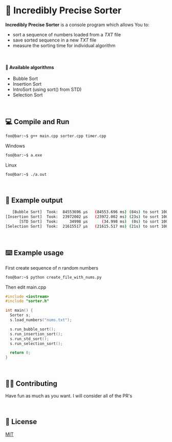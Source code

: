 # 💯 Incredibly Precise Sorter

**Incredibly Precise Sorter** is a console program which allows You to:

- sort a sequence of numbers loaded from a _TXT_ file
- save sorted sequence in a new _TXT_ file
- measure the sorting time for individual algorithm

<br />

#### 📐 Available algorithms

- Bubble Sort
- Insertion Sort
- IntroSort (using sort() from STD)
- Selection Sort

<br />

## 💻 Compile and Run

```sh
foo@bar:~$ g++ main.cpp sorter.cpp timer.cpp
```

Windows

```sh
foo@bar:~$ a.exe
```

Linux

```sh
foo@bar:~$ ./a.out
```

<br />

## 🚪 Example output

```sh
   [Bubble Sort]  Took:  84553696 µs   (84553.696 ms) (84s) to sort 100000 numbers
[Insertion Sort]  Took:  23972002 µs   (23972.002 ms) (23s) to sort 100000 numbers
      [STD Sort]  Took:     34998 µs      (34.998 ms)  (0s) to sort 100000 numbers
[Selection Sort]  Took:  21615517 µs   (21615.517 ms) (21s) to sort 100000 numbers
```

<br />

## ⌨️ Example usage

First create sequence of _n_ random numbers

```sh
foo@bar:~$ python create_file_with_nums.py
```

Then edit main.cpp

```cpp
#include <iostream>
#include "sorter.h"

int main() {
  Sorter s;
  s.load_numbers("nums.txt");

  s.run_bubble_sort();
  s.run_insertion_sort();
  s.run_std_sort();
  s.run_selection_sort();

  return 0;
}
```

<br />

## 💁🏻 Contributing

Have fun as much as you want. I will consider all of the PR's

<br />

## 📜 License

[MIT](https://choosealicense.com/licenses/mit/)
